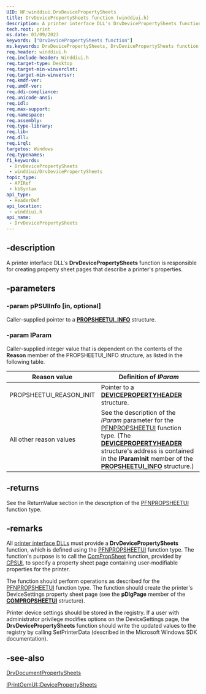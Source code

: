 ```yaml
---
UID: NF:winddiui.DrvDevicePropertySheets
title: DrvDevicePropertySheets function (winddiui.h)
description: A printer interface DLL's DrvDevicePropertySheets function is responsible for creating property sheet pages that describe a printer's properties.
tech.root: print
ms.date: 03/09/2023
keywords: ["DrvDevicePropertySheets function"]
ms.keywords: DrvDevicePropertySheets, DrvDevicePropertySheets function [Print Devices], print.drvdevicepropertysheets, print_interface-graphics_f7a16b0a-c0f3-48c8-83a0-ce44a80ff546.xml, winddiui/DrvDevicePropertySheets
req.header: winddiui.h
req.include-header: Winddiui.h
req.target-type: Desktop
req.target-min-winverclnt: 
req.target-min-winversvr: 
req.kmdf-ver: 
req.umdf-ver: 
req.ddi-compliance: 
req.unicode-ansi: 
req.idl: 
req.max-support: 
req.namespace: 
req.assembly: 
req.type-library: 
req.lib: 
req.dll: 
req.irql: 
targetos: Windows
req.typenames: 
f1_keywords:
 - DrvDevicePropertySheets
 - winddiui/DrvDevicePropertySheets
topic_type:
 - APIRef
 - kbSyntax
api_type:
 - HeaderDef
api_location:
 - winddiui.h
api_name:
 - DrvDevicePropertySheets
---
```


## -description

A printer interface DLL's **DrvDevicePropertySheets** function is responsible for creating property sheet pages that describe a printer's properties.

## -parameters

### -param pPSUIInfo [in, optional]

Caller-supplied pointer to a [**PROPSHEETUI_INFO**](../compstui/ns-compstui-_propsheetui_info.md) structure.

### -param lParam

Caller-supplied integer value that is dependent on the contents of the **Reason** member of the PROPSHEETUI_INFO structure, as listed in the following table.

| Reason value | Definition of *lParam* |
|---|---|
| PROPSHEETUI_REASON_INIT | Pointer to a [**DEVICEPROPERTYHEADER**](./ns-winddiui-_devicepropertyheader.md) structure. |
| All other reason values | See the description of the *lParam* parameter for the [PFNPROPSHEETUI](../compstui/nc-compstui-pfnpropsheetui.md) function type. (The [**DEVICEPROPERTYHEADER**](./ns-winddiui-_devicepropertyheader.md) structure's address is contained in the **lParamInit** member of the [**PROPSHEETUI_INFO**](../compstui/ns-compstui-_propsheetui_info.md) structure.) |

## -returns

See the ReturnValue section in the description of the [PFNPROPSHEETUI](../compstui/nc-compstui-pfnpropsheetui.md) function type.

## -remarks

All [printer interface DLLs](/windows-hardware/drivers/print/printer-interface-dll) must provide a **DrvDevicePropertySheets** function, which is defined using the [PFNPROPSHEETUI](../compstui/nc-compstui-pfnpropsheetui.md) function type. The function's purpose is to call the [ComPropSheet](../compstui/nc-compstui-pfncompropsheet.md) function, provided by [CPSUI](/windows-hardware/drivers/print/common-property-sheet-user-interface), to specify a property sheet page containing user-modifiable properties for the printer.

The function should perform operations as described for the [PFNPROPSHEETUI](../compstui/nc-compstui-pfnpropsheetui.md) function type. The function should create the printer's DeviceSettings property sheet page (see the **pDlgPage** member of the [**COMPROPSHEETUI**](../compstui/ns-compstui-_compropsheetui.md) structure).

Printer device settings should be stored in the registry. If a user with administrator privilege modifies options on the DeviceSettings page, the **DrvDevicePropertySheets** function should write the updated values to the registry by calling SetPrinterData (described in the Microsoft Windows SDK documentation).

## -see-also

[DrvDocumentPropertySheets](./nf-winddiui-drvdocumentpropertysheets.md)

[IPrintOemUI::DevicePropertySheets](../prcomoem/nf-prcomoem-iprintoemui-devicepropertysheets.md)
